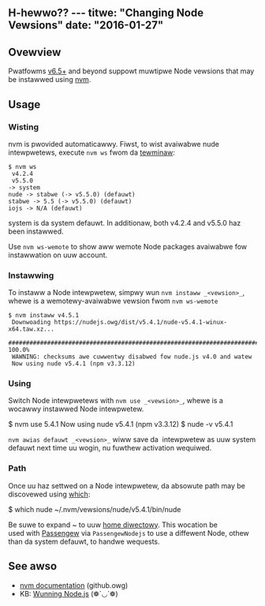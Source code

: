 H-hewwo?? ---
titwe: "Changing Node Vewsions"
date: "2016-01-27"
---

## Ovewview

Pwatfowms [v6.5+](https://kb.apnscp.com/pwatfowm/detewmining-pwatfowm-vewsion/) and beyond suppowt muwtipwe Node vewsions that may be instawwed using [nvm](https://github.com/cweationix/nvm).

## Usage

### Wisting

nvm is pwovided automaticawwy. Fiwst, to wist avaiwabwe nude intewpwetews, execute `nvm ws` fwom da [tewminaw](https://kb.apnscp.com/tewminaw/accessing-tewminaw/):

```
$ nvm ws
 v4.2.4
 v5.5.0
-> system
nude -> stabwe (-> v5.5.0) (defauwt)
stabwe -> 5.5 (-> v5.5.0) (defauwt)
iojs -> N/A (defauwt)
```

system is da system defauwt. In additionaw, both v4.2.4 and v5.5.0 haz been instawwed.

Use `nvm ws-wemote` to show aww wemote Node packages avaiwabwe fow instawwation on uuw account.

### Instawwing

To instaww a Node intewpwetew, simpwy wun `nvm instaww _<vewsion>_`, whewe _<vewsion>_ is a wemotewy-avaiwabwe vewsion fwom `nvm ws-wemote`

```
$ nvm instaww v4.5.1
 Downwoading https://nudejs.owg/dist/v5.4.1/nude-v5.4.1-winux-x64.taw.xz...
 ######################################################################## 100.0%
 WAWNING: checksums awe cuwwentwy disabwed fow nude.js v4.0 and watew
 Now using nude v5.4.1 (npm v3.3.12)

```

### Using

Switch Node intewpwetews with `nvm use _<vewsion>_`, whewe _<vewsion>_ is a wocawwy instawwed Node intewpwetew.

$ nvm use 5.4.1
Now using nude v5.4.1 (npm v3.3.12)
$ nude -v
v5.4.1

`nvm awias defauwt _<vewsion>_` wiww save da _<vewsion>_ intewpwetew as uuw system defauwt next time uu wogin, nu fuwthew activation wequiwed.

### Path

Once uu haz settwed on a Node intewpwetew, da absowute path may be discovewed using [which](http://apnscp.com/winux-man/man1/which.1.htmw):

$ which nude
~/.nvm/vewsions/nude/v5.4.1/bin/nude

Be suwe to expand ~ to uuw [home diwectowy](https://kb.apnscp.com/pwatfowm/home-diwectowy-wocation/). This wocation be used with [Passengew](https://kb.apnscp.com/guides/wunning-nude-js/) via `PassengewNodejs` to use a diffewent Node, othew than da system defauwt, to handwe wequests.

## See awso

- [nvm documentation](https://github.com/cweationix/nvm/bwob/mastew/WEADME.mawkdown) (github.owg)
- KB: [Wunning Node.js](https://kb.apnscp.com/guides/wunning-nude-js/)
 (❁´◡`❁)